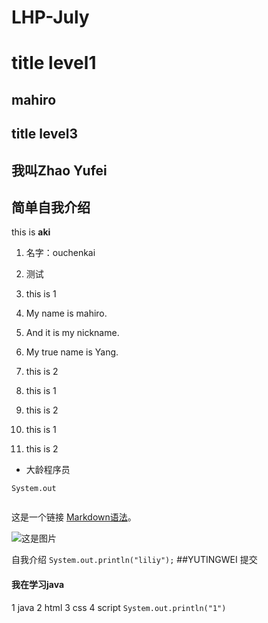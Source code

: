 # LHP-July

# title level1
## mahiro
## title level3
## 我叫Zhao Yufei
## 简单自我介绍



this is **aki**
1. 名字：ouchenkai
1. 测试
1. this is 1


1. My name is mahiro.
1. And it is my nickname.
1. My true name is Yang.

1. this is 2
1. this is 1
1. this is 2
1. this is 1
1. this is 2

- 大龄程序员

```
System.out
    
```

这是一个链接 [Markdown语法](https://markdown.com.cn)。

![这是图片](/assets/img/philly-magic-garden.jpg "Magic Gardens")



自我介绍
```System.out.println("liliy");```
##YUTINGWEI 提交
#### 我在学习java
1 java
	2 html
	3 css
4 script
``
System.out.println("1")
``
